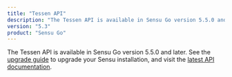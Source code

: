 ```yaml
---
title: "Tessen API"
description: "The Tessen API is available in Sensu Go version 5.5.0 and later."
version: "5.3"
product: "Sensu Go"
---
```


The Tessen API is available in Sensu Go version 5.5.0 and later.
See the [upgrade guide][6] to upgrade your Sensu installation, and visit the [latest API documentation][7].

[6]: /sensu-go/latest/installation/upgrade
[7]: /sensu-go/latest/api/tessen
